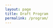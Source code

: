 ```yaml
---
layout: page
title: Draft Program
permalink: /program/
---
```


<!-- REPLACE WITH DESCRIPTIONS OF SPACE AND PLACE CONFERENCE EVENTS -->

<!--
<p style="text-align:center; font-size:1.15em; font-weight: bold">Data Curation Training Event: <a href="#ws-1">Session 1</a> | <a href="#ws-2">Session 2</a> | 
  <a href="#ws-3">Session 3</a></p>
<p style="text-align:center; font-size:1.15em; font-weight: bold">Community-Building Forum: <a href="#cb-1">Session 1</a> |
<a href="#cb-2">Session 2</a></p>
<br />

# Data Curation Training Event
<h2 id="ws-1">Workshop Session 1 (Wednesday, 16-October | 0915 - 1200)</h2>

### Workshop 1a: Introduction to R for Social Scientists
Facilitator: John Simpson  
Room: OJN 111

This is an introduction to R designed for participants with no programming experience.  It will be a modified form of the Data Carpentry workshop “R for Social Scientists”.  The full workshop is designed to take about 6 hours but we will only have 3 hours and so reasonable modifications to fit the available time will be made.  The traditional workshop starts with some basic information about R syntax, the RStudio interface, and then moves through how to import CSV files, the structure of data frames, how to deal with factors, how to add/remove rows and columns, how to calculate summary statistics from a data frame, and a brief introduction to plotting. 

Participants should bring their own laptop to the session and follow these setup instructions in advance: [https://datacarpentry.org/r-socialsci/setup.html](https://datacarpentry.org/r-socialsci/setup.html).

### Workshop 1b: Making Ethical and Effective Data Management Work for You
Facilitators: Chandra Kavanagh, James Doiron  
Room: OJN 212

In a world where data are becoming increasingly complex and growing in magnitude, coupled with an evolving research data management (RDM) policy landscape - including impending requirement for formalized data management plans (DMPs) - it can be difficult to know how to effectively manage your data safely and securely. This workshop will highlight best practices in data management to help you employ strategies for safely and ethically managing your data throughout their lifecycle, from collection to curation, and beyond!  Specific supports and services available to you, including the freely available Portage DMP Assistant platform, will be presented.

---
<h2 id="ws-2">Workshop Session 2 (Wednesday, 16-October | 1300 - 1545)</h2>

### Workshop 2a: Data Wrangling and Versioning with OpenRefine and GitHub
Facilitators: Lee Wilson, Jay Brodeur  
Room: OJN 111

In this workshop, participants will use a hands-on approach to build experience and expertise in two important aspects of data curation: data wrangling and versioning. Participants will use [GitHub](https://github.com/) as a means of acquiring, documenting, and versioning research data and code, while learning how to use [Open Refine](http://openrefine.org/) to explore, clean, and transform data into interoperable and reusable forms.  
[**Link to workshop materials**](https://data-curation.github.io/cdcf-workshop2A)

### Workshop 2b: Curating Data Sets for Reproducibility
Facilitators: Shahira Khair, Sandra Sawchuk  
Room: OJN 212

This workshop will cover key considerations for preparing and sharing data and software to improve the reproducibility of published results. Participants will have the opportunity to put into practice lessons learned while exploring published data sets. Openly available tools that support reproducibility will also be examined.  
[**Link to workshop materials**](https://research-reuse.github.io/)

--- 
<h2 id="ws-3">Workshop Session 3 (Thursday, 17-October | 0900 - 1145)</h2>

### Workshop 3a: The DCN CURATE Model
Facilitators: Lisa Johnston, Cynthia Hudson Vitale  
Room: OJN 111

Data curation skills span a wide variety of data types and discipline-specific data formats such as spatial data, code, databases, chemical spectra, 3D images, and genomic sequencing data. Each repository alone cannot reasonably account for all the curation expertise needed. One of the goals of the Data Curation Network is to create and openly share data curation procedures and best practices with the growing data curator professional community. In this workshop we will introduce a set of specialized curation procedures developed by the [Data Curation Network](https://datacurationnetwork.org/) called [CURATE](https://datacurationnetwork.org/resources/) steps. These standardized checklists help ensure that all datasets submitted to the repository receive consistent treatment. Additionally we will show how this general framework has been put into practice by the community for specific file types/formats via "data curation [primers](https://datacurationnetwork.org/resources/data-curation-primers/)" which are interactive, living documents that detail a specific subject, disciplinary area or curation task and that can be used as a reference to curate research data.

### Workshop 3b: Curating Data in Repositories
Facilitators: Lee Wilson, Reyna Jenkyns, Meghan Goodchild, Brad Covey, Kaitlin Newson
Room: OJN 212

Data repositories have tended to be viewed simply as infrastructure for data deposit, supporting discovery and appropriate access, but from a curatorial perspective, deposit into a repository is only the beginning. Curation services in support of FAIR datasets are increasingly recognized as an essential part of data deposit and the broader data management life cycle. This session will describe how domain and general repositories are meeting researcher needs. Various repository options will be discussed, along with their networks, registries and certifications. With that landscape in mind, specific data curation topics like metadata, persistent identifiers, data licensing and other interoperability considerations will be featured.

---
<br />
# Community-Building Forum

<h2 id="cb-1">Session 1 (Thursday, 17-October | 1300 - 1700)</h2>

### Opening Remarks and Icebreaker 
**Facilitators:** Lee Wilson, Jay Brodeur

**Description:**
- Official welcome
- Statement of goals and objectives, agenda, and expectations for participants
- Summary of the training event
- Ice-breaker activity: What is data curation and how does it support RDM and research, in general?

### The Canadian Digital Research Infrastructure Landscape
**Speaker:** Jeff Moon

**Description:**  
A summary of developments in the Canadian Digital Research Infrastructure (DRI) landscape, the state of national support for RDM, and the role of data curation in this ecosystem. 

### Panel & Audience Discussion: DRI, RDM, & The Role of Data Curation
**Panellists:** Alex Clark (UofA), Mark Leggott (RDC), Jeff Moon (CARL Portage)
**Moderator:** Lisa Goddard

**Description:**  
- Each panelist will provide a 5-7 minute response to the question: “How does your organization view the role of data curation, and how is it addressing needs in this area?”
- Audience participation (Q&A) and open discussion session

### The Data Curation Network
**Speakers:** Cynthia Hudson Vitale, Lisa Johnston

**Description:**   
An overview of the origination, development, and growth of the [Data Curation Network](https://datacurationnetwork.org/) -- a coordinated cross-institution network of data curators and data curation services. 

### Day 1 Wrap-up Discussion
**Facilitators:** Lee Wilson, Jay Brodeur

**Description:**  
Participants will work in small- to medium-sized breakout groups to discuss and respond to the following prompts: 
- What are the main barriers/challenges to data curation activities within your organization and in your work? 
- Articulate a vision for data curation activity and support in Canada.

---
<h2 id="cb-2">Session 2 (Friday, 18-October | 0845 - 1530)</h2>

### Day 2 Organization
**Facilitators:** Lee Wilson, Jay Brodeur

**Activity Description:**  
- Summary of day 1 wrap-up discussion
- Schedule and goals for day 2

### National Repository Updates
**Speakers:** Lee Wilson, Meghan Goodchild, Kaitlin Newson, Brad Covey, Reyna Jenkyns

**Description:**  
A series of updates about national general- (SP Dataverse, FRDR) and domain-based (CIOOS) repositories, which consider data curation-related requirements and challenges. Audience discussion period to follow.

### Breakout Session 1: Conceptualizing a National Approach to Data Curation
**Facilitators:** Lee Wilson, Jay Brodeur, Organizing Committee Members

**Description:**  
- Brief discussion of the vision articulated in day 1.
- Participants will work in medium-sized breakout groups to discuss and respond to the following prompts:
  1. What are some approaches / models to achieving our vision on data curation in Canada? 
  2. What are the challenges of, or barriers to, the identified models? 
  3. What are the linkages or relationships between your curation model and other RDM services and systems? E.g., how does the plurality of Canadian data repositories fit into a curation network?
  4. Provide a short summary (3-4 sentences) and sketch of your preferred model, including a timeline for roll out (diagrams encouraged!).
- Regroup and presentation

### Breakout Session 2: Model Evaluation & Discussion
**Facilitators:** Lee Wilson, Jay Brodeur, Organizing Committee Members

**Description:**  
- Participants will work in medium-sized breakout groups to evaluate each of the proposed models using the following prompts: 
  1. What are the strengths and weaknesses of this model?
  2. What resources and support would be required to implement this model? 
  3. What parts should be coordinated at a national level? What should be addressed at a local or regional level?
  4. How might the model or timeline be revised based on this analysis?
- Regroup and discussion.
  1. What were the major discussion points and general outcomes of the exercise?

-->
